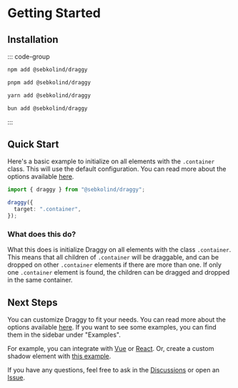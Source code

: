# Getting Started

## Installation

::: code-group

```sh [npm]
npm add @sebkolind/draggy
```

```sh [pnpm]
pnpm add @sebkolind/draggy
```

```sh [yarn]
yarn add @sebkolind/draggy
```

```sh [bun]
bun add @sebkolind/draggy
```

:::

## Quick Start

Here's a basic example to initialize on all elements with the `.container` class.
This will use the default configuration. You can read more about the options available [here](./options.md).

```ts
import { draggy } from "@sebkolind/draggy";

draggy({
  target: ".container",
});
```

### What does this do?

What this does is initialize Draggy on all elements with the class `.container`. This means that all children of `.container` will be draggable, and can be dropped on other `.container` elements if there are more than one. If only one `.container` element is found, the children can be dragged and dropped in the same container.

## Next Steps

You can customize Draggy to fit your needs. You can read more about the options available [here](./options.md). If you want to see some examples, you can find them in the sidebar under "Examples".

For example, you can integrate with [Vue](./examples/vue.md) or [React](./examples/react.md). Or, create a custom shadow element with [this example](./examples/custom-shadow.md).

If you have any questions, feel free to ask in the [Discussions](https://github.com/sebkolind/draggy/discussions) or open an [Issue](https://github.com/sebkolind/draggy/issues).
